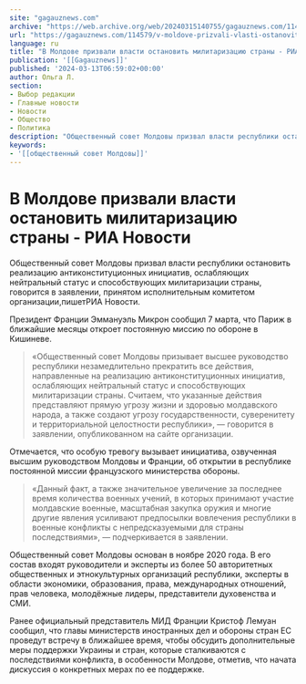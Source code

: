 ```yaml
---
site: "gagauznews.com"
archive: "https://web.archive.org/web/20240315140755/gagauznews.com/114579/v-moldove-prizvali-vlasti-ostanovit-militarizatsiyu-strany-ria-novosti.html"
url: "https://gagauznews.com/114579/v-moldove-prizvali-vlasti-ostanovit-militarizatsiyu-strany-ria-novosti.html"
language: ru
title: "В Молдове призвали власти остановить милитаризацию страны - РИА Новости"
publication: '[[Gagauznews]]'
published: '2024-03-13T06:59:02+00:00'
author: Ольга Л.
section:
- Выбор редакции
- Главные новости
- Новости
- Общество
- Политика
description: "Общественный совет Молдовы призвал власти республики остановить реализацию антиконституционных инициатив, ослабляющих нейтральный статус и способствующих милитаризации страны, говорится в заявлении, принятом исполнительным комитетом организации, пишет РИА Новости. Президент Франции Эммануэль Микрон сообщил 7 марта, что Париж в ближайшие месяцы откроет постоянную миссию по обороне в Кишиневе. «Общественный совет Молдовы призывает высшее руководство республики незамедлительно прекратить все действия, направленные на реализацию антиконституционных инициатив, ослабляющих нейтральный статус и способствующих милитаризации страны. Считаем, что указанные действия представляют прямую угрозу жизни и здоровью молдавского народа, а также создают угрозу государственности, суверенитету и территориальной целостности республики», — говорится в заявлении, опубликованном на сайте организации. Отмечается, […]"
keywords:
- '[[общественный совет Молдовы]]'
---
```


# В Молдове призвали власти остановить милитаризацию страны - РИА Новости

Общественный совет Молдовы призвал власти республики остановить реализацию антиконституционных инициатив, ослабляющих нейтральный статус и способствующих милитаризации страны, говорится в заявлении, принятом исполнительным комитетом организации,пишетРИА Новости.

Президент Франции Эммануэль Микрон сообщил 7 марта, что Париж в ближайшие месяцы откроет постоянную миссию по обороне в Кишиневе.

> «Общественный совет Молдовы призывает высшее руководство республики незамедлительно прекратить все действия, направленные на реализацию антиконституционных инициатив, ослабляющих нейтральный статус и способствующих милитаризации страны. Считаем, что указанные действия представляют прямую угрозу жизни и здоровью молдавского народа, а также создают угрозу государственности, суверенитету и территориальной целостности республики», — говорится в заявлении, опубликованном на сайте организации.

Отмечается, что особую тревогу вызывает инициатива, озвученная высшим руководством Молдовы и Франции, об открытии в республике постоянной миссии французского министерства обороны.

> «Данный факт, а также значительное увеличение за последнее время количества военных учений, в которых принимают участие молдавские военные, масштабная закупка оружия и многие другие явления усиливают предпосылки вовлечения республики в военные конфликты с непредсказуемыми для страны последствиями», — подчеркивается в заявлении.

Общественный совет Молдовы основан в ноябре 2020 года. В его состав входят руководители и эксперты из более 50 авторитетных общественных и этнокультурных организаций республики, эксперты в области экономики, образования, права, международных отношений, прав человека, молодёжные лидеры, представители духовенства и СМИ.

Ранее официальный представитель МИД Франции Кристоф Лемуан сообщил, что главы министерств иностранных дел и обороны стран ЕС проведут встречу в ближайшее время, чтобы обсудить дополнительные меры поддержки Украины и стран, которые сталкиваются с последствиями конфликта, в особенности Молдове, отметив, что начата дискуссия о конкретных мерах по ее поддержке.
